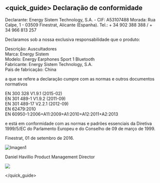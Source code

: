 
## <quick_guide> Declaração de conformidade

Declarante: Energy Sistem Technology, S.A. - CIF: A53107488
Morada: Rua Calpe, 1 - 03509 Finestrat, Alicante (Espanha).
Tel.: + 34 902 388 388  / + 34 966 813 257

Declaramos sob a nossa exclusiva responsabilidade que o produto:

Descrição: Auscultadores <br/>
Marca: Energy Sistem <br/>
Modelo: Energy Earphones Sport 1 Bluetooth <br/>
Fabricante: Energy Sistem Technology, S.A. <br/>
País de fabricação:  China <br/>

a que se refere a declaração cumpre com as normas e outros documentos normativos

EN 300 328 V1.9.1 (2015-02) <br/>
EN 301 489-1 V1.9.2 (2011-09) <br/>
EN 301 489-17 V2.2.1 (2012-09) <br/>
EN 62479:2010 <br/>
EN 60950-1:2006+A11:2009+A1:2010+A12:2011+A2:2013 <br/>

e está em conformidade com as normas e padrões essenciais da Diretiva 1999/5/EC do Parlamento Europeu e do Conselho de 09 de março de 1999.

Finestrat, 01 de setembro de 2016.

![Imagen1](http://static.energysistem.com/images/manuals/42178/574c726744d98.jpg)

Daniel Havillio
Product Management Director

![](http://static.energysistem.com/images/manuals/39052/54887c2a4f567.jpg)

</quick_guide>


